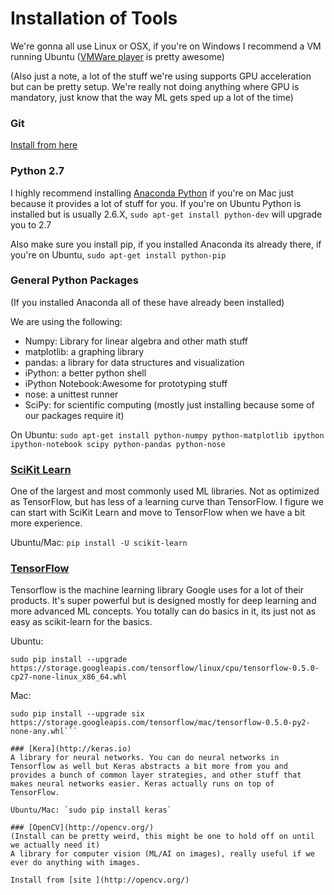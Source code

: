 Installation of Tools
===

We're gonna all use Linux or OSX, if you're on Windows I recommend a VM running Ubuntu ([VMWare player](https://my.vmware.com/en/web/vmware/free#desktop_end_user_computing/vmware_workstation_player/12_0) is pretty awesome)

(Also just a note, a lot of the stuff we're using supports GPU acceleration but can be pretty setup. We're really not doing anything where GPU is mandatory, just know that the way ML gets sped up a lot of the time)

### Git

[Install from here](https://git-scm.com/)

### Python 2.7
I highly recommend installing [Anaconda Python](https://www.continuum.io/downloads) if you're on Mac just because it provides a lot of stuff for you. If you're on Ubuntu Python is installed but is usually 2.6.X, `sudo apt-get install python-dev` will upgrade you to 2.7

Also make sure you install pip, if you installed Anaconda its already there, if you're on Ubuntu, `sudo apt-get install python-pip`

### General Python Packages

(If you installed Anaconda all of these have already been installed)

We are using the following:
- Numpy: Library for linear algebra and other math stuff
- matplotlib: a graphing library
- pandas: a library for data structures and visualization
- iPython: a better python shell
- iPython Notebook:Awesome for prototyping stuff
- nose: a unittest runner
- SciPy: for scientific computing (mostly just installing because some of our packages require it)

On Ubuntu:
```sudo apt-get install python-numpy python-matplotlib ipython ipython-notebook scipy python-pandas python-nose```

### [SciKit Learn](http://scikit-learn.org/stable/)

One of the largest and most commonly used ML libraries. Not as optimized as TensorFlow, but has less of a learning curve than TensorFlow. I figure we can start with SciKit Learn and move to TensorFlow when we have a bit more experience.

Ubuntu/Mac: ```pip install -U scikit-learn```

### [TensorFlow](https://www.tensorflow.org/)
Tensorflow is the machine learning library Google uses for a lot of their products. It's super powerful but is designed mostly for deep learning and more advanced ML concepts. You totally can do basics in it, its just not as easy as scikit-learn for the basics.

Ubuntu:

```sudo pip install --upgrade https://storage.googleapis.com/tensorflow/linux/cpu/tensorflow-0.5.0-cp27-none-linux_x86_64.whl```

Mac:

```
sudo pip install --upgrade six https://storage.googleapis.com/tensorflow/mac/tensorflow-0.5.0-py2-none-any.whl```

### [Kera](http://keras.io)
A library for neural networks. You can do neural networks in Tensorflow as well but Keras abstracts a bit more from you and provides a bunch of common layer strategies, and other stuff that makes neural networks easier. Keras actually runs on top of TensorFlow.

Ubuntu/Mac: `sudo pip install keras`

### [OpenCV](http://opencv.org/)
(Install can be pretty weird, this might be one to hold off on until we actually need it)
A library for computer vision (ML/AI on images), really useful if we ever do anything with images.

Install from [site ](http://opencv.org/)
